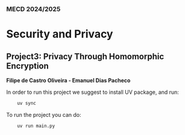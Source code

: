 ### MECD 2024/2025
# Security and Privacy
## Project3: Privacy Through Homomorphic Encryption

**Filipe de Castro Oliveira - Emanuel Dias Pacheco**

In order to run this project we suggest to install UV package, and run:

```bash
    uv sync
```

To run the project you can do:

```bash
    uv run main.py
```